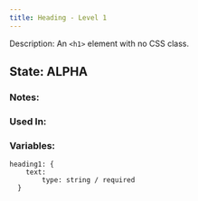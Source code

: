 ```yaml
---
title: Heading - Level 1
---
```

Description: An `<h1>` element with no CSS class.

## State: ALPHA

### Notes:

### Used In:

### Variables:
~~~
heading1: {
    text:
        type: string / required
  }
~~~
